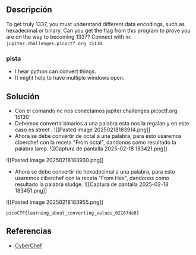
## Descripción 

To get truly 1337, you must understand different data encodings, such as hexadecimal or binary. Can you get the flag from this program to prove you are on the way to becoming 1337? Connect with `nc jupiter.challenges.picoctf.org 15130`.

### pista

- I hear python can convert things.
- It might help to have multiple windows open.
## Solución

- Con el comando nc nos conectamos jupiter.challenges.picoctf.org 15130`
- Debemos convertir binarios a una palabra esta nos la regalan y en este caso es street .
![[Pasted image 20250218183914.png]]
- Ahora se debe convertir de octal a una palabra, para esto usaremos ciberchef con la receta "From octal", dandonos como resultado la palabra lamp.
![[Captura de pantalla 2025-02-18 183421.png]]

![[Pasted image 20250218183930.png]]
- Ahora se debe convertir de hexadecimal a una palabra, para esto usaremos ciberchef con la receta "From Hex", dandonos como resultado la palabra sludge.
![[Captura de pantalla 2025-02-18 183451.png]]

![[Pasted image 20250218183955.png]]




```
picoCTF{learning_about_converting_values_02167de8}
```

## Referencias

- [CyberChef](https://cyberchef.org/)
